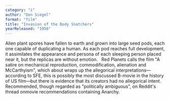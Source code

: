 ```yaml
---
category: "i"
author: "Don Siegel"
format: "film"
title: "Invasion of the Body Snatchers"
yearReleased: "1956"
---
```

Alien plant spores have fallen to earth and grown into large seed pods, each one capable of duplicating a human. As each pod reaches full development, it assimilates the appearance and persona of each sleeping person placed near it, but the replicas are without emotion.
 
Red Planets calls the film "A satire on mechanical reproduction, commodification, alienation and McCarthyism", which about wraps up the allegorical interpretations—according to SFE, this is possibly the most discussed B-movie in the history of US film—but there is evidence that its creators had no allegorical intent.
 
Recommended, though regarded as "politically ambiguous", on Reddit's thread onmovie recommendations containing Anarchy.
 